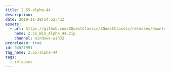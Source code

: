 ```yaml
---
title: 2.55-alpha-44
description: 
date: 2019-11-28T14:52:43Z
assets: 
  - url: https://github.com/ZQuestClassic/ZQuestClassic/releases/download/2.55-alpha-44/2.55_Win_Alpha_44.zip
    name: 2.55_Win_Alpha_44.zip
    channel: windows-win32
prerelease: true
id: 94527991
tag_name: 2.55-alpha-44
tags:
  - releases
---
```



